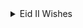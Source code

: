 <details>
  <summary>Eid II Wishes</summary>
  
<details>
  <summary> greetingsServices</summary>
  
<details>
  <summary>Eid_II: Primary celebration and festival</summary>

- [ ]  Scale: Major impact
- [ ]  Category: Religion
- [ ]  Emotional range: Highly sensitive
- [ ]  Invitation at my home: Open for all
- [ ]  Vocal pitch: Minor chord
- [ ]  Dress: Festive and cheerful but nevermind
</details>

<details>
  <summary>
RASHADUL ISLAM ross</summary>
   - * B.Sc. in Computer Science, CA *
   - * B.Sc. in Computer Engineering, BD *

        <details>
  <summary>Specialization</summary> Computer System, Software Engineering </details>

  <details>
  <summary>Expertise</summary>Enterprise System or Software Design and Development, A.I., Consulting, Business Intelligence and Big Data, Liaison, Country Lead and university speech giving and so much in corporates, social responsibility & STEM charity </details>
            
</details>

<details>
  <summary> Greeting</summary>
  
> Eid is in you! Everything senses great if you make it sensible and attentive greatness. Happy holidays & feast to you and your f&f both at home and abroad.

> ঈদ আপনার মাঝেই! আপনি সর্বজনীন অবহিত ও স্বীকৃত বৈশিষ্ট্য অনুভূতিতে থাকলে, সবাই ভাল থাকবে। দেশে ও বিদেশে আপনার সবাইকে ও আপনাকে কাজের ছুটির আন্তরিক শুভেচ্ছা।

> L'Eid est en vous! Tout et bon si vous en faites une grandeur sensible et attentive. Joyeuses fêtes et fêtes à vous, à vos amis et à votre famille, tant chez vous qu'à l'étranger.

</details>

<details>
  <summary> Those who miss me: here says all</summary>
  
![Pixels](img_2_1687960547281.jpg)

</details>

<details>
  <summary> Reach me</summary>
  
| Title      | Location |  Availability     |
| :---        |    :----:   |          ---: |
| Webex      | Gmail: rashadul.cse       | Always   |
| Postbox      | Outlook: itsme.rashadul       | Always   |
| SMS/Page  | +880 171 411 8395        |  Always      |
| Cell  | +880 171 411 8395        |  11PM to 11AM EDT      |
| Venue  | 25.7376062, 89.2598786        |  Always      |

</details>


```
**Thank you!**
```
</details>
